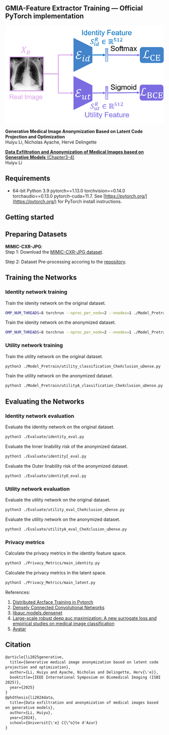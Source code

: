 ## GMIA-Feature Extractor Training &mdash; Official PyTorch implementation

![](./docs/feature_extractor_training.png)

**Generative Medical Image Anonymization Based on Latent Code Projection and Optimization**<br>
Huiyu Li, Nicholas Ayache, Hervé Delingette<br>
<!-- ToDo<br> -->
[**Data Exfiltration and Anonymization of Medical Images based on Generative Models** (Chapter3-4)](https://inria.hal.science/tel-04875160)<br>
Huiyu Li<br>

## Requirements
* 64-bit Python 3.9 pytorch==1.13.0 torchvision==0.14.0 torchaudio==0.13.0 pytorch-cuda=11.7. See [https://pytorch.org/](https://pytorch.org/) for PyTorch install instructions.

## Getting started

## Preparing Datasets
**MIMIC-CXR-JPG**:<br>
Step 1: Download the [MIMIC-CXR-JPG dataset](https://physionet.org/content/mimic-cxr-jpg/2.1.0/).

Step 2: Dataset Pre-processing accoring to the [repository](https://github.com/Huiyu-Li/GMIA-Dataset-Pre-processing/tree/main).

## Training the Networks

### Identity network training
Train the idenity network on the original dataset.<br>
```.bash
OMP_NUM_THREADS=8 torchrun --nproc_per_node=2 --nnodes=1 ./Model_Pretrain/identity_classification.py
```

Train the idenity network on the anonymized dataset.<br>
```.bash
OMP_NUM_THREADS=8 torchrun --nproc_per_node=2 --nnodes=1 ./Model_Pretrain/identityA_classification.py
```

### Utility network training
Train the utility network on the original dataset.<br>
```.bash
python3 ./Model_Pretrain/utility_classification_CheXclusion_uDense.py
```

Train the utility network on the anonymized dataset.<br>
```.bash
python3 ./Model_Pretrain/utilityA_classification_CheXclusion_uDense.py
```

## Evaluating the Networks
### Identity network evaluation
Evaluate the identity network on the original dataset.<br>
```.bash
python3 ./Evaluate/identity_eval.py
```

Evaluate the Inner linability risk of the anonymized dataset.<br>
```.bash
python3 ./Evaluate/identityI_eval.py
```

Evaluate the Outer linability risk of the anonymized dataset.<br>
```.bash
python3 ./Evaluate/identityO_eval.py
```

### Utility network evaluation
Evaluate the utility network on the original dataset.<br>
```.bash
python3 ./Evaluate/utility_eval_CheXclusion_uDense.py
```

Evaluate the utility network on the anonymized dataset.<br>
```.bash
python3 ./Evaluate/utilityA_eval_CheXclusion_uDense.py
```

### Privacy metrics
Calculate the privacy metrics in the identity feature space.<br>
```.bash
python3 ./Privacy_Metrics/main_identity.py
```

Calculate the privacy metrics in the latent space.<br>
```.bash
python3 ./Privacy_Metrics/main_latent.py
```

References:
1. [Distributed Arcface Training in Pytorch](https://github.com/deepinsight/insightface/tree/master/recognition/arcface_torch) 
2. [Densely Connected Convolutional Networks](https://arxiv.org/pdf/1608.06993.pdf)
3. [libauc.models.densenet](https://docs.libauc.org/_modules/libauc/models/densenet.html#DenseNet)
4. [Large-scale robust deep auc maximization: A new surrogate loss and empirical studies on medical image classification](https://arxiv.org/abs/2012.03173)
5. [Avatar](https://github.com/octopize/avatar-paper)

## Citation

<!-- ToDo<br> -->
```
@article{li2025generative,
  title={Generative medical image anonymization based on latent code projection and optimization},
  author={Li, Huiyu and Ayache, Nicholas and Delingette, Herv{\'e}},
  booktitle={IEEE International Symposium on Biomedical Imaging (ISBI 2025)},
  year={2025}
}
@phdthesis{li2024data,
  title={Data exfiltration and anonymization of medical images based on generative models},
  author={Li, Huiyu},
  year={2024},
  school={Universit{\'e} C{\^o}te d'Azur}
}
```